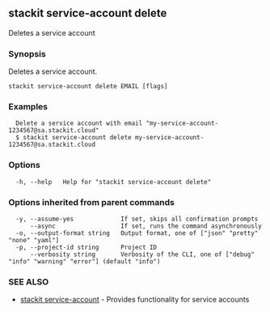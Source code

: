 ## stackit service-account delete

Deletes a service account

### Synopsis

Deletes a service account.

```
stackit service-account delete EMAIL [flags]
```

### Examples

```
  Delete a service account with email "my-service-account-1234567@sa.stackit.cloud"
  $ stackit service-account delete my-service-account-1234567@sa.stackit.cloud
```

### Options

```
  -h, --help   Help for "stackit service-account delete"
```

### Options inherited from parent commands

```
  -y, --assume-yes             If set, skips all confirmation prompts
      --async                  If set, runs the command asynchronously
  -o, --output-format string   Output format, one of ["json" "pretty" "none" "yaml"]
  -p, --project-id string      Project ID
      --verbosity string       Verbosity of the CLI, one of ["debug" "info" "warning" "error"] (default "info")
```

### SEE ALSO

* [stackit service-account](./stackit_service-account.md)	 - Provides functionality for service accounts

